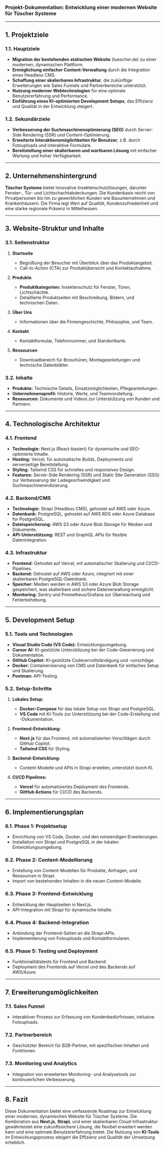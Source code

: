 ### **Projekt-Dokumentation: Entwicklung einer modernen Website für Tüscher Systeme**

---

## **1. Projektziele**

### **1.1. Hauptziele**
- **Migration der bestehenden statischen Website** (tuescher.de) zu einer modernen, dynamischen Plattform.
- **Ermöglichung einfacher Content-Verwaltung** durch die Integration eines Headless CMS.
- **Schaffung einer skalierbaren Infrastruktur**, die zukünftige Erweiterungen wie Sales Funnels und Partnerbereiche unterstützt.
- **Nutzung moderner Webtechnologien** für eine optimale Benutzererfahrung und Performance.
- **Einführung eines KI-optimierten Development Setups**, das Effizienz und Qualität in der Entwicklung steigert.

### **1.2. Sekundärziele**
- **Verbesserung der Suchmaschinenoptimierung (SEO)** durch Server-Side Rendering (SSR) und Content-Optimierung.
- **Erweiterte Interaktionsmöglichkeiten für Benutzer**, z.B. durch Fotouploads und interaktive Formulare.
- **Bereitstellung einer skalierbaren und wartbaren Lösung** mit einfacher Wartung und hoher Verfügbarkeit.

---

## **2. Unternehmenshintergrund**

**Tüscher Systeme** bietet innovative Insektenschutzlösungen, darunter Fenster-, Tür- und Lichtschachtabdeckungen. Die Kundenbasis reicht von Privatpersonen bis hin zu gewerblichen Kunden wie Bauunternehmen und Krankenhäusern. Die Firma legt Wert auf Qualität, Kundenzufriedenheit und eine starke regionale Präsenz in Mittelhessen.

---

## **3. Website-Struktur und Inhalte**

### **3.1. Seitenstruktur**

1. **Startseite**
   - Begrüßung der Besucher mit Überblick über das Produktangebot.
   - Call-to-Action (CTA) zur Produktübersicht und Kontaktaufnahme.

2. **Produkte**
   - **Produktkategorien:** Insektenschutz für Fenster, Türen, Lichtschächte.
   - Detaillierte Produktseiten mit Beschreibung, Bildern, und technischen Daten.

3. **Über Uns**
   - Informationen über die Firmengeschichte, Philosophie, und Team.

4. **Kontakt**
   - Kontaktformular, Telefonnummer, und Standortkarte.

5. **Ressourcen**
   - Downloadbereich für Broschüren, Montageanleitungen und technische Datenblätter.

### **3.2. Inhalte**
- **Produkte:** Technische Details, Einsatzmöglichkeiten, Pflegeanleitungen.
- **Unternehmensprofil:** Historie, Werte, und Teamvorstellung.
- **Ressourcen:** Dokumente und Videos zur Unterstützung von Kunden und Partnern.

---

## **4. Technologische Architektur**

### **4.1. Frontend**
- **Technologie:** Next.js (React-basiert) für dynamische und SEO-optimierte Inhalte.
- **Hosting:** Vercel, für automatische Builds, Deployments und serverseitige Bereitstellung.
- **Styling:** Tailwind CSS für schnelles und responsives Design.
- **Features:** Server-Side Rendering (SSR) und Static Site Generation (SSG) zur Verbesserung der Ladegeschwindigkeit und Suchmaschinenindizierung.

### **4.2. Backend/CMS**
- **Technologie:** Strapi (Headless CMS), gehostet auf AWS oder Azure.
- **Datenbank:** PostgreSQL, gehostet auf AWS RDS oder Azure Database for PostgreSQL.
- **Dateispeicherung:** AWS S3 oder Azure Blob Storage für Medien und Dokumente.
- **API-Unterstützung:** REST und GraphQL APIs für flexible Datenintegration.

### **4.3. Infrastruktur**
- **Frontend:** Gehostet auf Vercel, mit automatischer Skalierung und CI/CD-Pipelines.
- **Backend:** Gehostet auf AWS oder Azure, integriert mit einer skalierbaren PostgreSQL-Datenbank.
- **Speicher:** Medien werden in AWS S3 oder Azure Blob Storage gespeichert, was skalierbare und sichere Dateiverwaltung ermöglicht.
- **Monitoring:** Sentry und Prometheus/Grafana zur Überwachung und Fehlerbehebung.

---

## **5. Development Setup**

### **5.1. Tools und Technologien**
- **Visual Studio Code (VS Code):** Entwicklungsumgebung.
- **Cursor AI:** KI-gestützte Unterstützung bei der Code-Generierung und Dokumentation.
- **GitHub Copilot:** KI-gestützte Codevervollständigung und -vorschläge.
- **Docker:** Containerisierung von CMS und Datenbank für einfaches Setup und Skalierung.
- **Postman:** API-Testing.

### **5.2. Setup-Schritte**
1. **Lokales Setup:**
   - **Docker-Compose** für das lokale Setup von Strapi und PostgreSQL.
   - **VS Code** mit KI-Tools zur Unterstützung bei der Code-Erstellung und -Dokumentation.

2. **Frontend-Entwicklung:**
   - **Next.js** für das Frontend, mit automatisierten Vorschlägen durch GitHub Copilot.
   - **Tailwind CSS** für Styling.

3. **Backend-Entwicklung:**
   - Content-Modelle und APIs in Strapi erstellen, unterstützt durch KI.

4. **CI/CD Pipelines:**
   - **Vercel** für automatisiertes Deployment des Frontends.
   - **GitHub Actions** für CI/CD des Backends.

---

## **6. Implementierungsplan**

### **6.1. Phase 1: Projektsetup**
- Einrichtung von VS Code, Docker, und den notwendigen Erweiterungen.
- Installation von Strapi und PostgreSQL in der lokalen Entwicklungsumgebung.

### **6.2. Phase 2: Content-Modellierung**
- Erstellung von Content-Modellen für Produkte, Anfragen, und Ressourcen in Strapi.
- Import von bestehenden Inhalten in die neuen Content-Modelle.

### **6.3. Phase 3: Frontend-Entwicklung**
- Entwicklung der Hauptseiten in Next.js.
- API-Integration mit Strapi für dynamische Inhalte.

### **6.4. Phase 4: Backend-Integration**
- Anbindung der Frontend-Seiten an die Strapi-APIs.
- Implementierung von Fotouploads und Kontaktformularen.

### **6.5. Phase 5: Testing und Deployment**
- Funktionalitätstests für Frontend und Backend.
- Deployment des Frontends auf Vercel und des Backends auf AWS/Azure.

---

## **7. Erweiterungsmöglichkeiten**

### **7.1. Sales Funnel**
- Interaktiver Prozess zur Erfassung von Kundenbedürfnissen, inklusive Fotouploads.
  
### **7.2. Partnerbereich**
- Geschützter Bereich für B2B-Partner, mit spezifischen Inhalten und Funktionen.

### **7.3. Monitoring und Analytics**
- Integration von erweiterten Monitoring- und Analysetools zur kontinuierlichen Verbesserung.

---

## **8. Fazit**

Diese Dokumentation bietet eine umfassende Roadmap zur Entwicklung einer modernen, dynamischen Website für Tüscher Systeme. Die Kombination aus **Next.js**, **Strapi**, und einer skalierbaren Cloud-Infrastruktur gewährleistet eine zukunftssichere Lösung, die flexibel erweitert werden kann und eine optimale Benutzererfahrung bietet. Die Nutzung von **KI-Tools** im Entwicklungsprozess steigert die Effizienz und Qualität der Umsetzung erheblich.